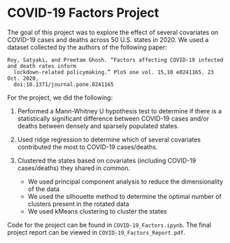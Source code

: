 # COVID-19 Factors Project

The goal of this project was to explore the effect of several covariates on COVID-19 cases and deaths across 50 U.S. states in 2020. We used a dataset collected by the authors of the following paper:

    Roy, Satyaki, and Preetam Ghosh. “Factors affecting COVID-19 infected and death rates inform
      lockdown-related policymaking.” PloS one vol. 15,10 e0241165. 23 Oct. 2020,
      doi:10.1371/journal.pone.0241165
      
For the project, we did the following:

1) Performed a Mann-Whitney U hypothesis test to determine if there is a statistically significant difference between COVID-19 cases and/or deaths between densely and sparsely populated states.

2) Used ridge regression to determine which of several covariates contributed the most to COVID-19 cases/deaths.

3) Clustered the states based on covariates (including COVID-19 cases/deaths) they shared in common.
    - We used principal component analysis to reduce the dimensionality of the data
    - We used the silhouette method to determine the optimal number of clusters present in the rotated data
    - We used kMeans clustering to cluster the states
    
Code for the project can be found in `COVID-19_Factors.ipynb`. The final project report can be viewed in `COVID-19_Factors_Report.pdf`.